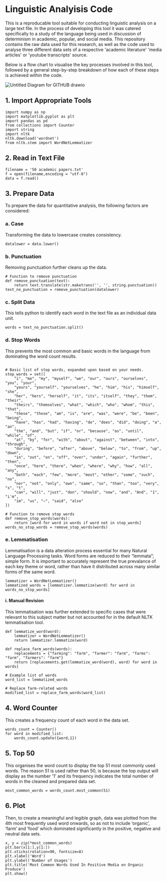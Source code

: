 # Linguistic Analyisis Code

This is a reproducable tool suitable for conducting linguistic analysis on a large text file. In the process of developing this tool it was catered specifically to a study of the language being used in discussion of determinism in academic, popular, and social media. This repository contains the raw data used for this research, as well as the code used to analyse three different data sets of a respective 'academic literature' 'media articles' or 'youtube transcripts' source.

Below is a flow chart to visualise the key processes involved in this tool, followed by a general step-by-step breakdown of how each of these steps is achieved within the code.

![Untitled Diagram for GITHUB drawio](https://github.com/elviehatescoding/ICPU-Final-Project/assets/169135173/e8f3c9c2-f560-4286-a5d7-7733693829eb)


## 1. Import Appropriate Tools

```
import numpy as np
import matplotlib.pyplot as plt
import pandas as pd
from collections import Counter
import string
import nltk
nltk.download('wordnet')
from nltk.stem import WordNetLemmatizer
```

## 2. Read in Text File
```
filename = '50 academic papers.txt'
f = open(filename,encoding = "utf-8")
data = f.read()
```
## 3. Prepare Data
To prepare the data for quantitative analysis, the following factors are considered:
### a. Case
Transforming the data to lowercase creates consistency.
```
datalower = data.lower()
```
### b. Punctuation
Removing punctuation further cleans up the data.
```
# Function to remove punctuation
def remove_punctuation(text):
    return text.translate(str.maketrans('', '', string.punctuation))
text_no_punctuation = remove_punctuation(datalower)
```
### c. Split Data
This tells python to identify each word in the text file as an individual data unit.
```
words = text_no_punctuation.split()
```
### d. Stop Words
This prevents the most common and basic words in the language from dominating the word count results.
```

# Basic list of stop words, expanded upon based on your needs.
stop_words = set([
    "i", "me", "my", "myself", "we", "our", "ours", "ourselves", "you", "your", 
    "yours", "yourself", "yourselves", "he", "him", "his", "himself", "she", 
    "her", "hers", "herself", "it", "its", "itself", "they", "them", "their", 
    "theirs", "themselves", "what", "which", "who", "whom", "this", "that", 
    "these", "those", "am", "is", "are", "was", "were", "be", "been", "being", 
    "have", "has", "had", "having", "do", "does", "did", "doing", "a", "an", 
    "the", "and", "but", "if", "or", "because", "as", "until", "while", "of", 
    "at", "by", "for", "with", "about", "against", "between", "into", "through", 
    "during", "before", "after", "above", "below", "to", "from", "up", "down", 
    "in", "out", "on", "off", "over", "under", "again", "further", "then", 
    "once", "here", "there", "when", "where", "why", "how", "all", "any", 
    "both", "each", "few", "more", "most", "other", "some", "such", "no", 
    "nor", "not", "only", "own", "same", "so", "than", "too", "very", "s", "t", 
    "can", "will", "just", "don", "should", "now", "and", "And", "1", "i'm", 
    "im", "us", "–", "said", "also"
])

# Function to remove stop words
def remove_stop_words(words):
    return [word for word in words if word not in stop_words]
words_no_stop_words = remove_stop_words(words)
```
### e. Lemmatisation
Lemmatisation is a data alteration process essential for many Natural Language Processing tasks. Word forms are reduced to their “lemmata”; simple form. It is important to accurately represent the true prevalance of each key theme or word, rather than have it distributed across many similar forms of the same word.
```
lemmatizer = WordNetLemmatizer()
lemmatized_words = [lemmatizer.lemmatize(word) for word in words_no_stop_words]
```
#### i. Manual Revision
This lemmatisation was further extended to specific cases that were relevant to this subject matter but not accounted for in the default NLTK lemmatisation tool.
```
def lemmatize_word(word):
    lemmatizer = WordNetLemmatizer()
    return lemmatizer.lemmatize(word)

def replace_farm_words(words):
    replacements = {"farming": "farm", "farmer": "farm", "farms": "farm", "farmers": "farm"}
    return [replacements.get(lemmatize_word(word), word) for word in words]

# Example list of words
word_list = lemmatized_words

# Replace farm-related words
modified_list = replace_farm_words(word_list)
```
## 4. Word Counter
This creates a frequency count of each word in the data set.
```
words_count = Counter()
for word in modified_list:
    words_count.update({word,1})
```
## 5. Top 50
This organises the word count to display the top 51 most commonly used words. The reason 51 is used rather than 50, is because the top output will display as the number '1' and its frequency indicates the total number of words in the cleaned and prepared data set.
```
most_common_words = words_count.most_common(51)
```

## 6. Plot
Then, to create a meaningful and legible graph, data was plotted from the 4th most frequently used word onwards, so as not to include ‘organic’, ‘farm’ and ‘food’ which dominated significantly in the positive, negative and neutral data sets.

```
x, y = zip(*most_common_words)
plt.bar(x[1:],y[1:])
plt.xticks(rotation=90, fontsize=8)
plt.xlabel('Word')
plt.ylabel('Number of Usages')
plt.title('Most Common Words Used In Positive Media on Organic Produce')
plt.show()
```
